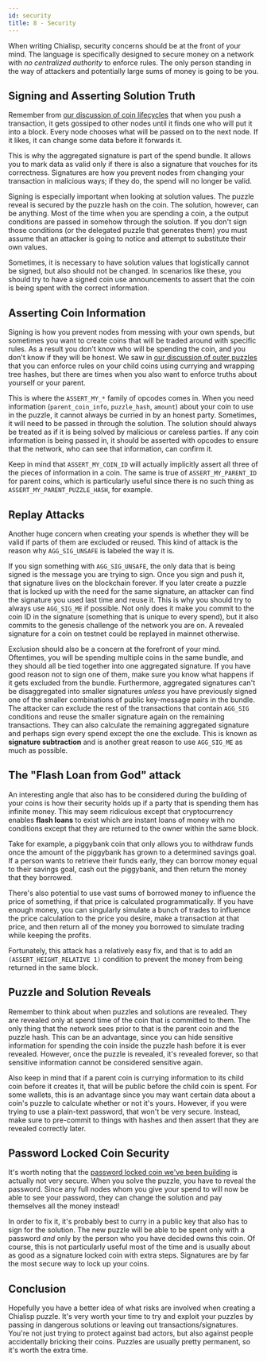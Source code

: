 ```yaml
---
id: security
title: 8 - Security
---
```


When writing Chialisp, security concerns should be at the front of your mind.
The language is specifically designed to secure money on a network with _no centralized authority_ to enforce rules.
The only person standing in the way of attackers and potentially large sums of money is going to be you.

## Signing and Asserting Solution Truth

Remember from [our discussion of coin lifecycles](/docs/coin_lifecycle) that when you push a transaction, it gets gossiped to other nodes until it finds one who will put it into a block.
Every node chooses what will be passed on to the next node. If it likes, it can change some data before it forwards it.

This is why the aggregated signature is part of the spend bundle.
It allows you to mark data as valid only if there is also a signature that vouches for its correctness.
Signatures are how you prevent nodes from changing your transaction in malicious ways; if they do, the spend will no longer be valid.

Signing is especially important when looking at solution values.
The puzzle reveal is secured by the puzzle hash on the coin.
The solution, however, can be anything.
Most of the time when you are spending a coin, a the output conditions are passed in somehow through the solution.
If you don't sign those conditions (or the delegated puzzle that generates them) you must assume that an attacker is going to notice and attempt to substitute their own values.

Sometimes, it is necessary to have solution values that logistically cannot be signed, but also should not be changed.
In scenarios like these, you should try to have a signed coin use announcements to assert that the coin is being spent with the correct information.

## Asserting Coin Information

Signing is how you prevent nodes from messing with your own spends, but sometimes you want to create coins that will be traded around with specific rules.
As a result you don't know who will be spending the coin, and you don't know if they will be honest.
We saw in [our discussion of outer puzzles](/docs/common_functions#outer-and-inner-puzzles) that you can enforce rules on your child coins using currying and wrapping tree hashes, but there are times when you also want to enforce truths about yourself or your parent.

This is where the `ASSERT_MY_*` family of opcodes comes in.
When you need information (`parent_coin_info`, `puzzle_hash`, `amount`) about your coin to use in the puzzle, it cannot always be curried in by an honest party.
Sometimes, it will need to be passed in through the solution.
The solution should always be treated as if it is being solved by malicious or careless parties.
If any coin information is being passed in, it should be asserted with opcodes to ensure that the network, who can see that information, can confirm it.

Keep in mind that `ASSERT_MY_COIN_ID` will actually implicitly assert all three of the pieces of information in a coin. The same is true of `ASSERT_MY_PARENT_ID` for parent coins, which is particularly useful since there is no such thing as `ASSERT_MY_PARENT_PUZZLE_HASH`, for example.

## Replay Attacks

Another huge concern when creating your spends is whether they will be valid if parts of them are excluded or reused.
This kind of attack is the reason why `AGG_SIG_UNSAFE` is labeled the way it is.

If you sign something with `AGG_SIG_UNSAFE`, the only data that is being signed is the message you are trying to sign.
Once you sign and push it, that signature lives on the blockchain forever.
If you later create a puzzle that is locked up with the need for the same signature, an attacker can find the signature you used last time and reuse it.
This is why you should try to always use `AGG_SIG_ME` if possible.
Not only does it make you commit to the coin ID in the signature (something that is unique to every spend), but it also commits to the genesis challenge of the network you are on. A revealed signature for a coin on testnet could be replayed in mainnet otherwise.

Exclusion should also be a concern at the forefront of your mind.
Oftentimes, you will be spending multiple coins in the same bundle, and they should all be tied together into one aggregated signature.
If you have good reason not to sign one of them, make sure you know what happens if it gets excluded from the bundle.
Furthermore, aggregated signatures can't be disaggregated into smaller signatures _unless_ you have previously signed one of the smaller combinations of public key-message pairs in the bundle. The attacker can exclude the rest of the transactions that contain `AGG_SIG` conditions and reuse the smaller signature again on the remaining transactions.
They can also calculate the remaining aggregated signature and perhaps sign every spend except the one the exclude. This is known as **signature subtraction** and is another great reason to use `AGG_SIG_ME` as much as possible.

## The "Flash Loan from God" attack

An interesting angle that also has to be considered during the building of your coins is how their security holds up if a party that is spending them has infinite money.
This may seem ridiculous except that cryptocurrency enables **flash loans** to exist which are instant loans of money with no conditions except that they are returned to the owner within the same block.

Take for example, a piggybank coin that only allows you to withdraw funds once the amount of the piggybank has grown to a determined savings goal.
If a person wants to retrieve their funds early, they can borrow money equal to their savings goal, cash out the piggybank, and then return the money that they borrowed.

There's also potential to use vast sums of borrowed money to influence the price of something, if that price is calculated programmatically.
If you have enough money, you can singularly simulate a bunch of trades to influence the price calculation to the price you desire, make a transaction at that price, and then return all of the money you borrowed to simulate trading while keeping the profits.

Fortunately, this attack has a relatively easy fix, and that is to add an `(ASSERT_HEIGHT_RELATIVE 1)` condition to prevent the money from being returned in the same block.

## Puzzle and Solution Reveals

Remember to think about when puzzles and solutions are revealed.
They are revealed only at spend time of the coin that is committed to them.
The only thing that the network sees prior to that is the parent coin and the puzzle hash.
This can be an advantage, since you can hide sensitive information for spending the coin inside the puzzle hash before it is ever revealed.
However, once the puzzle is revealed, it's revealed forever, so that sensitive information cannot be considered sensitive again.

Also keep in mind that if a parent coin is currying information to its child coin before it creates it, that will be public before the child coin is spent.
For some wallets, this is an advantage since you may want certain data about a coin's puzzle to calculate whether or not it's yours.
However, if you were trying to use a plain-text password, that won't be very secure.
Instead, make sure to pre-commit to things with hashes and then assert that they are revealed correctly later.

## Password Locked Coin Security

It's worth noting that the [password locked coin we've been building](/docs/common_functions#outer-and-inner-puzzles) is actually not very secure.
When you solve the puzzle, you have to reveal the password.
Since any full nodes whom you give your spend to will now be able to see your password, they can change the solution and pay themselves all the money instead!

In order to fix it, it's probably best to curry in a public key that also has to sign for the solution.
The new puzzle will be able to be spent only with a password _and_ only by the person who you have decided owns this coin. Of course, this is not particularly useful most of the time and is usually about as good as a signature locked coin with extra steps.
Signatures are by far the most secure way to lock up your coins.

## Conclusion

Hopefully you have a better idea of what risks are involved when creating a Chialisp puzzle.
It's very worth your time to try and exploit your puzzles by passing in dangerous solutions or leaving out transactions/signatures.
You're not just trying to protect against bad actors, but also against people accidentally bricking their coins.
Puzzles are usually pretty permanent, so it's worth the extra time.
